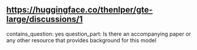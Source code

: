 ## https://huggingface.co/thenlper/gte-large/discussions/1

contains_question: yes
question_part: Is there an accompanying paper or any other resource that provides background for this model
